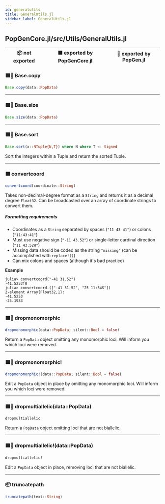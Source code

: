 ```yaml
---
id: generalutils
title: GeneralUtils.jl
sidebar_label: GeneralUtils.jl
---
```

## PopGenCore.jl/src/Utils/GeneralUtils.jl
| 📦  not exported | 🟪  exported by PopGenCore.jl | 🔵  exported by PopGen.jl |
|:---:|:---:|:---:|

### 🟪🔵 Base.copy
```julia
Base.copy(data::PopData)
```

----
### 🟪🔵 Base.size
```julia
Base.size(data::PopData)
```

----
### 🟪🔵 Base.sort
```julia
Base.sort(x::NTuple{N,T}) where N where T <: Signed 
```
Sort the integers within a Tuple and return the sorted Tuple.

----
### 🟪 convertcoord
```julia
convertcoord(coordinate::String)
```
Takes non-decimal-degree format as a `String` and returns it as a decimal degree
`Float32`. Can be broadcasted over an array of coordinate strings to convert them.
##### Formatting requirements
- Coordinates as a `String` separated by spaces (`"11 43 41"`) or colons (`"11:43:41"`)
- Must use negative sign (`"-11 43.52"`) or single-letter cardinal direction (`"11 43.52W"`)
- Missing data should be coded as the string `"missing"` (can be accomplished with `replace!()`)
- Can mix colons and spaces (although it's bad practice)

**Example**
```
julia> convertcoord("-41 31.52")
-41.5253f0
julia> convertcoord.(["-41 31.52", "25 11:54S"])
2-element Array{Float32,1}:
-41.5253
-25.1983
```

----
### 🟪🔵 dropmonomorphic
```julia
dropmonomorphic(data::PopData; silent::Bool = false)
```
Return a `PopData` object omitting any monomorphic loci. Will inform you which
loci were removed.

----
### 🟪🔵 dropmonomorphic!
```julia
dropmonomorphic!(data::PopData; silent::Bool = false)
```
Edit a `PopData` object in place by omitting any monomorphic loci. Will inform you which
loci were removed.

----
### 🟪🔵 dropmultiallelic(data::PopData)
```julia
dropmultiallelic
```
Return a `PopData` object omitting loci that are not biallelic.

----
### 🟪🔵 dropmultiallelic!(data::PopData)
```julia
dropmultiallelic!
```
Edit a `PopData` object in place, removing loci that are not biallelic.

----
### 📦 truncatepath
```julia
truncatepath(text::String)
```